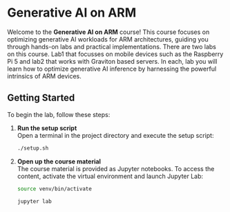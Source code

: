# Generative AI on ARM

Welcome to the **Generative AI on ARM** course! This course focuses on optimizing generative AI workloads for ARM architectures, guiding you through hands-on labs and practical implementations. There are two labs on this course. Lab1 that focusses on mobile devices such as the Raspberry Pi 5 and lab2 that works with Graviton based servers. In each, lab you will learn how to optimize generative AI inference by harnessing the powerful intrinsics of ARM devices. 

## Getting Started

To begin the lab, follow these steps:

1. **Run the setup script**  
   Open a terminal in the project directory and execute the setup script:  
   
   ```bash
   ./setup.sh
   ```

2. **Open up the course material**  
   The course material is provided as Jupyter notebooks. To access the content, activate the virtual environment and launch Jupyter Lab:
   
   ```bash
   source venv/bin/activate

   jupyter lab 
   ```
